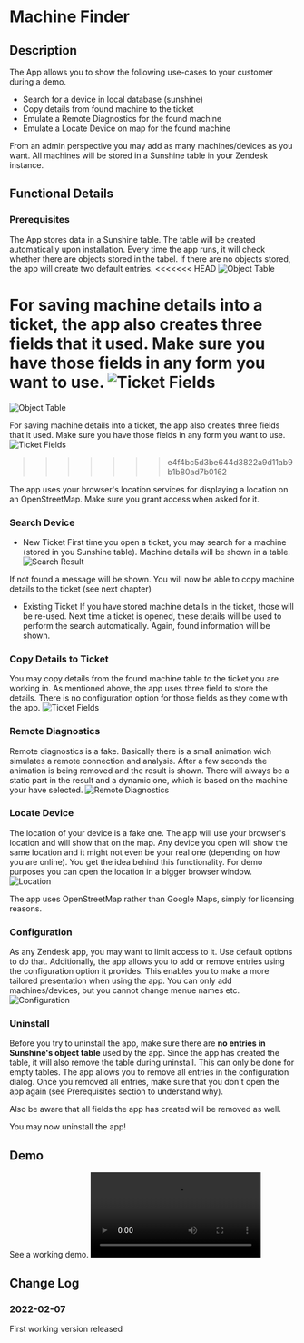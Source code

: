 # Machine Finder

## Description
The App allows you to show the following use-cases to your customer during a demo.

- Search for a device in local database (sunshine)
- Copy details from found machine to the ticket
- Emulate a Remote Diagnostics for the found machine
- Emulate a Locate Device on map for the found machine

From an admin perspective you may add as many machines/devices as you want. All machines will be stored in a Sunshine table in your Zendesk instance. 



## Functional Details

### Prerequisites
The App stores data in a Sunshine table. The table will be created automatically upon installation. Every time the app runs, it will check whether there are objects stored in the tabel. If there are no objects stored, the app will create two default entries. 
<<<<<<< HEAD
![Object Table](/Documentation/custom_objects.png?raw=true "Object Table")

For saving machine details into a ticket, the app also creates three fields that it used. Make sure you have those fields in any form you want to use.
![Ticket Fields](/Documentation/ticket_fields.png?raw=true "Ticket Fields")
=======
![Object Table](Documentation/custom_objects?raw=true "Object Table")

For saving machine details into a ticket, the app also creates three fields that it used. Make sure you have those fields in any form you want to use.
![Ticket Fields](Documentation/ticket_fields?raw=true "Ticket Fields")
>>>>>>> e4f4bc5d3be644d3822a9d11ab9b1b80ad7b0162

The app uses your browser's location services for displaying a location on an OpenStreetMap. Make sure you grant access when asked for it.


### Search Device
* New Ticket
First time you open a ticket, you may search for a machine (stored in you Sunshine table). Machine details will be shown in a table.
![Search Result](/Documentation/search_result.png?raw=true "Search Result")

If not found a message will be shown. 
You will now be able to copy machine details to the ticket (see next chapter)

* Existing Ticket
If you have stored machine details in the ticket, those will be re-used. Next time a ticket is opened, these details will be used to perform the search automatically. Again, found information will be shown. 


### Copy Details to Ticket
You may copy details from the found machine table to the ticket you are working in. As mentioned above, the app uses three field to store the details. 
There is no configuration option for those fields as they come with the app.
![Ticket Fields](/Documentation/ticket_fields.png?raw=true "Ticket Fields")


### Remote Diagnostics
Remote diagnostics is a fake. Basically there is a small animation wich simulates a remote connection and analysis. After a few seconds the animation is being removed and the result is shown. There will always be a static part in the result and a dynamic one, which is based on the machine your have selected. 
![Remote Diagnostics](/Documentation/remote_diagnostics.png?raw=true "Remote Diagnostics")


### Locate Device
The location of your device is a fake one. The app will use your browser's location and will show that on the map. Any device you open will show the same location and it might not even be your real one (depending on how you are online). 
You get the idea behind this functionality. 
For demo purposes you can open the location in a bigger browser window.  
![Location](/Documentation/location_map.png?raw=true "Location")

The app uses OpenStreetMap rather than Google Maps, simply for licensing reasons.


### Configuration
As any Zendesk app, you may want to limit access to it. Use default options to do that.
Additionally, the app allows you to add or remove entries using the configuration option it provides. This enables you to make a more tailored presentation when using the app. You can only add machines/devices, but you cannot change menue names etc. 
![Configuration](/Documentation/configuration?raw=true "Configuration")


### Uninstall
Before you try to uninstall the app, make sure there are **no entries in Sunshine's object table** used by the app. Since the app has created the table, it will also remove the table during uninstall. This can only be done for empty tables.
The app allows you to remove all entries in the configuration dialog. Once you removed all entries, make sure that you don't open the app again (see Prerequisites section to understand why).

Also be aware that all fields the app has created will be removed as well. 

You may now uninstall the app!



## Demo
See a working demo.
![Demo](/Documentation/demo.mp4?raw=true "Demo")


## Change Log

### 2022-02-07
First working version released
